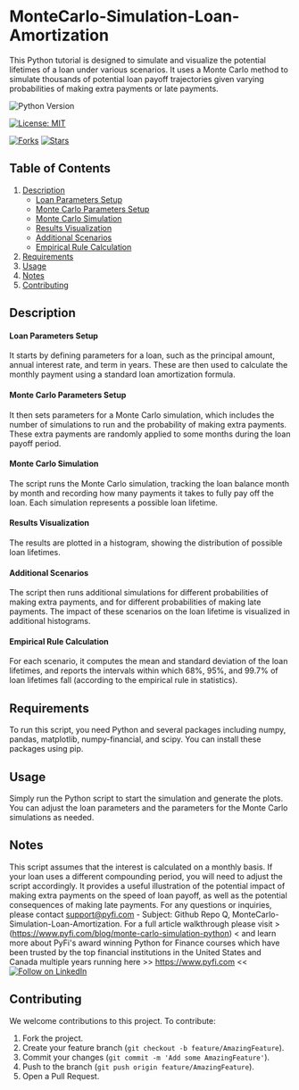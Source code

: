 # MonteCarlo-Simulation-Loan-Amortization
This Python tutorial is designed to simulate and visualize the potential lifetimes of a loan under various scenarios. It uses a Monte Carlo method to simulate thousands of potential loan payoff trajectories given varying probabilities of making extra payments or late payments.

![Python Version](https://img.shields.io/badge/Python-3.6%2B-blue)

[![License: MIT](https://img.shields.io/badge/License-MIT-yellow.svg)](https://opensource.org/licenses/MIT)

[![Forks](https://img.shields.io/github/forks/Py-Fi-nance/MonteCarlo-Simulation-Loan-Amortization)](https://github.com/Py-Fi-nance/MonteCarlo-Simulation-Loan-Amortization/network)
[![Stars](https://img.shields.io/github/stars/Py-Fi-nance/MonteCarlo-Simulation-Loan-Amortization)](https://github.com/MonteCarlo-Simulation-Loan-Amortization/stargazers)

## Table of Contents

1. [Description](#description)
   - [Loan Parameters Setup](#loan-parameters-setup)
   - [Monte Carlo Parameters Setup](#monte-carlo-parameters-setup)
   - [Monte Carlo Simulation](#monte-carlo-simulation)
   - [Results Visualization](#results-visualization)
   - [Additional Scenarios](#additional-scenarios)
   - [Empirical Rule Calculation](#empirical-rule-calculation)
2. [Requirements](#requirements)
3. [Usage](#usage)
4. [Notes](#notes)
5. [Contributing](#Contributing)

## Description <a name="description"></a>

#### Loan Parameters Setup <a name="loan-parameters-setup"></a>
It starts by defining parameters for a loan, such as the principal amount, annual interest rate, and term in years. These are then used to calculate the monthly payment using a standard loan amortization formula.

#### Monte Carlo Parameters Setup <a name="monte-carlo-parameters-setup"></a>
It then sets parameters for a Monte Carlo simulation, which includes the number of simulations to run and the probability of making extra payments. These extra payments are randomly applied to some months during the loan payoff period.

#### Monte Carlo Simulation <a name="monte-carlo-simulation"></a>
The script runs the Monte Carlo simulation, tracking the loan balance month by month and recording how many payments it takes to fully pay off the loan. Each simulation represents a possible loan lifetime.

#### Results Visualization <a name="results-visualization"></a>
The results are plotted in a histogram, showing the distribution of possible loan lifetimes.

#### Additional Scenarios <a name="additional-scenarios"></a>
The script then runs additional simulations for different probabilities of making extra payments, and for different probabilities of making late payments. The impact of these scenarios on the loan lifetime is visualized in additional histograms.

#### Empirical Rule Calculation <a name="empirical-rule-calculation"></a>
For each scenario, it computes the mean and standard deviation of the loan lifetimes, and reports the intervals within which 68%, 95%, and 99.7% of loan lifetimes fall (according to the empirical rule in statistics).

## Requirements <a name="requirements"></a>
To run this script, you need Python and several packages including numpy, pandas, matplotlib, numpy-financial, and scipy. You can install these packages using pip.

## Usage <a name="usage"></a>
Simply run the Python script to start the simulation and generate the plots. You can adjust the loan parameters and the parameters for the Monte Carlo simulations as needed.

## Notes <a name="notes"></a>
This script assumes that the interest is calculated on a monthly basis. If your loan uses a different compounding period, you will need to adjust the script accordingly. It provides a useful illustration of the potential impact of making extra payments on the speed of loan payoff, as well as the potential consequences of making late payments. For any questions or inquiries, please contact support@pyfi.com - Subject: Github Repo Q, MonteCarlo-Simulation-Loan-Amortization.
For a full article walkthrough please visit > (https://www.pyfi.com/blog/monte-carlo-simulation-python) < and learn more about PyFi's award winning Python for Finance courses which have been trusted by the top financial institutions in the United States and Canada multiple years running here >> https://www.pyfi.com << 
[![Follow on LinkedIn](https://img.shields.io/badge/Follow%20on-LinkedIn-blue?style=social&logo=linkedin)](https://www.linkedin.com/company/pyfi/)

## Contributing <a name="Contributing"></a>
We welcome contributions to this project. To contribute:

1. Fork the project.
2. Create your feature branch (`git checkout -b feature/AmazingFeature`).
3. Commit your changes (`git commit -m 'Add some AmazingFeature'`).
4. Push to the branch (`git push origin feature/AmazingFeature`).
5. Open a Pull Request.

